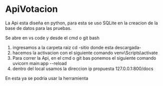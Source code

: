 # ApiVotacion

La Api esta diseña en python, para esta se uso SQLite en la creacion de la base de datos para las pruebas. 

Se abre en vs code y desde el cmd o git bash 

1. ingresamos a la carpeta raiz cd -sitio donde esta descargada-
2. hacemos la activacion con el siguiente comando venv\Scripts\activate
3. Para correr la Api, en el cmd o git bas ponemos el siguiente comando uvicorn main:app --reload
4. dentro del local usamos la direccion ip propuesta 127.0.0.1:800/docs 

En esta ya se podria usar la herramienta 
